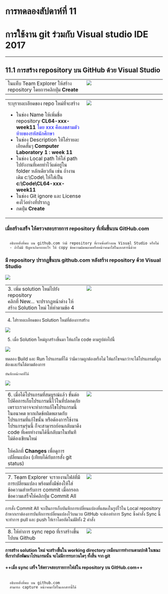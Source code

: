 # การทดลองสัปดาห์ที่ 11 #

# การใช้งาน git ร่วมกับ Visual studio IDE 2017 #

---

## 11.1 การสร้าง repository บน GitHub ด้วย Visual Studio ##

<table>
<tr>
<td valign="top"  width = "50%">ในแท็บ Team Explorer ให้สร้าง repository โดยการคลิกปุ่ม <b>Create</b></td>
<td valign="top "><img src = "./images/Fig-3.20.png"> </p> </td>
</tr>
</table>  

<table>
<tr>
<td valign="top"  width = "50%">ระบุรายละเอียดของ repo ใหม่ที่จะสร้าง
<ul>
  <li> ในช่อง Name ให้เพิ่มชื่อ repository  <b>CL64-xxx-week11</b>
  <span style="color:blue">โดย xxx คือเลขสามตัวท้ายของรหัสนักศึกษา</span>
  <li> ในช่อง Description ให้ใส่รายละเอียดสั้นๆ  <b>Computer Laboratory 1 :  week 11</b>
  <li> ในช่อง Local path ให้ใส่ path ไปยังงานที่เคยทำไว้แต่อยู่ใน folder หลักเดียวกัน เช่น ถ้างานเดิม c:\Code\ ให้ใส่เป็น  <b>c:\Code\CL64-xxx-week11</b>
  <li> ในช่อง Git ignore และ License คงไว้อย่างที่ปรากฏ
  <li> กดปุ่ม <b>Create</b>
</ul>
</td>
<td valign="top"><img src = "./images/Fig-3.21.png"> </p> </td>
</tr>
</table>  

### เมื่อสร้างเสร็จ ให้ตรวจสอบรายการ repository ที่เพิ่มขึ้นบน GitHub.com ###

```
  
  อธิบายสิ่งที่พบ บน github.com ว่ามี repository ที่เราเพิ่งสร้างบน Visual Studio หรือไม่ 
  - ถ้าไม่มี ปัญหาเกิดจากอะไร ให้ copy ข้อความผิดพลาดหรือหน้าจอมาใส่ในเอกสารนี้ด้วย 

```
### มี repository ปรากฎขึ้นบน github.com หลังสร้าง repository ด้วย Visual Studio ###
<img src = "./image_tosubmit/Picture4.png">

<table>
<tr>
<td valign="top"  width = "50%">3. เพิ่ม solution ใหม่ไปยัง repository<br>
คลิกที่ New… จะปรากฏหน้าต่าง ให้สร้าง Solution ใหม่ ให้ทำตามข้อ 4
</td>
<td valign="top"><img src = "./images/Fig-3.22.png"> </p> </td>
</tr>
</table>

4. ใส่รายละเอียดของ Solution  ใหม่ที่ต้องการสร้าง

<img src = "./images/Fig-3.23.png">

5. เมื่อ Solution ใหม่ถูกสร้างขึ้นมา ให้แก้ไข code ตามรูปต่อไปนี้
<img src = "./images/Fig-3.24.png">

<table>
<tr>

ทดลอง Build และ Run โปรแกรมที่ได้ ว่ามีความถูกต้องหรือไม่ ให้แก้ไขจนกว่าจะได้โปรแกรมที่ถูกต้องและรันได้ตามต้องการ

```
บันทึกหน้าจอที่ได้ 

```

<img src = "./image_tosubmit/Picture5.png">

<td valign="top" width = "50%">6. เมื่อได้โปรแกรมที่สมบูรณ์แล้ว ขั้นต่อไปคือการเก็บโปรแกรมนี้ไว้ในที่ปลอดภัย เพราะเราอาจจะทำการแก้ไขโปรแกรมนี้ในอนาคต หากเกิดข้อผิดพลาดกับโปรแกรมที่แก้ไขนั้น หรือต้องการใช้งานโปรแกรมรุ่นนี้ ก็จะสามารถย้อนกลับมาดึง code ที่เคยทำงานได้นี้กลับมาในทันที ไม่ต้องเขียนใหม่
<br><br> ให้คลิกที่ <b>Changes</b> เพื่อดูการเปลี่ยนแปลง (เทียบได้กับการสั่ง git status)
</td>
<td valign="top"><img src = "./images/Fig-3.25.png"> </p> </td>
</tr>
</table>

<table>
<tr>
<td valign="top" width = "50%">7. Team Explorer จะรายงานไฟล์ที่มีการเปลี่ยนแปลง พร้อมทั้งมีช่่องให้ใส่ข้อความสำหรับการ  commit  เมื่อกรอกข้อความเสร็จให้คลิกปุ่ม Commit All
</td>
<td valign="top" ><img src = "./images/Fig-3.26.png" > </p> </td>
</tr>
</table>

การสั่ง Commit All จะเป็นการเก็บบันทึกการเปลี่ยนแปลงที่แสดงในรูปไว้ใน Local repository ถ้าหากเราต้องการบันทึกการเปลี่ยนแปลงไว้บนเวบ GitHub จะต้องทำการ Sync  ซึ่งคำสั่ง Sync  นี้จะทำการ pull และ push ให้เราโดยอัตโนมัติทั้ง 2 คำสั่ง

<table>
<tr>
<td valign="top" width = "50%" >8. ให้ทำการ sync repo ที่เราสร้างขึ้นไปบน Github</td>
<td valign="top" ><img src = "./images/Fig-3.27.png"> </p> </td>
</tr>
</table>

__การสร้าง solution ใหม่ จะสร้างขึ้นใน working directory เหมือนการทำงานตามปกติ ในขณะที่เรากำลังพัฒนาโปรแกรมนั้น จะไม่มีการรบกวนใดๆ ทั้งสิ้น จาก git__

#### ++เมื่อ sync เสร็จ ให้ตรวจสอบรายการไฟล์ใน repository บน GitHub.com++ ###

```
  
  อธิบายสิ่งที่พบ บน github.com 
  สามารถ capture หน้าจอมาใส่ในเอกสารนี้ได้ 


```

